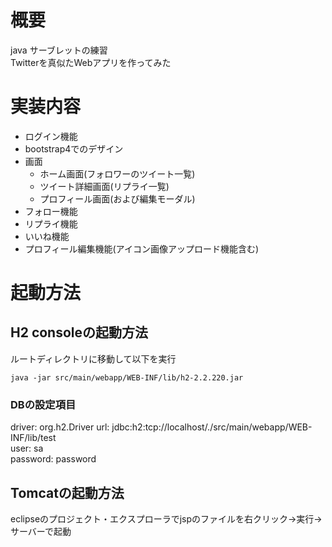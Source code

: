# 概要
java サーブレットの練習  
Twitterを真似たWebアプリを作ってみた

# 実装内容
- ログイン機能
- bootstrap4でのデザイン
- 画面
  - ホーム画面(フォロワーのツイート一覧)
  - ツイート詳細画面(リプライ一覧)
  - プロフィール画面(および編集モーダル)
- フォロー機能
- リプライ機能
- いいね機能
- プロフィール編集機能(アイコン画像アップロード機能含む)

# 起動方法
## H2 consoleの起動方法
ルートディレクトリに移動して以下を実行
```
java -jar src/main/webapp/WEB-INF/lib/h2-2.2.220.jar
```

### DBの設定項目
driver: org.h2.Driver
url: jdbc:h2:tcp://localhost/./src/main/webapp/WEB-INF/lib/test  
user: sa  
password: password

## Tomcatの起動方法
eclipseのプロジェクト・エクスプローラでjspのファイルを右クリック→実行→サーバーで起動
